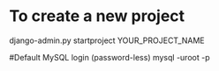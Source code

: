# To create a new project
django-admin.py startproject YOUR_PROJECT_NAME

#Default MySQL login (password-less)
mysql -uroot -p